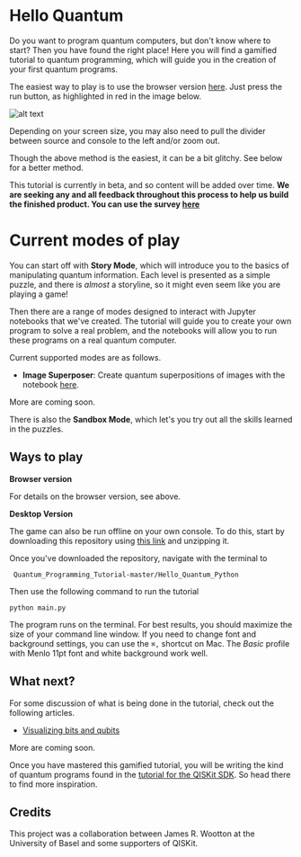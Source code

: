 # Hello Quantum

Do you want to program quantum computers, but don't know where to start? Then you have found the right place! Here you will find a gamified tutorial to quantum programming, which will guide you in the creation of your first quantum programs.

The easiest way to play is to use the browser version [here](https://repl.it/@quantum_jim/QuantumProgrammingTutorial). Just press the run button, as highlighted in red in the image below.

![alt text](https://github.com/decodoku/Quantum_Programming_Tutorial/blob/master/replit.png)

Depending on your screen size, you may also need to pull the divider between source and console to the left and/or zoom out.

Though the above method is the easiest, it can be a bit glitchy. See below for a better method.

This tutorial is currently in beta, and so content will be added over time. **We are seeking any and all feedback throughout this process to help us build the finished product. You can use the survey [here](http://www.surveygizmo.com/s3/4213712/helloquantum-cl)**

# Current modes of play

You can start off with **Story Mode**, which will introduce you to the basics of manipulating quantum information. Each level is presented as a simple puzzle, and there is *almost* a storyline, so it might even seem like you are playing a game!

Then there are a range of modes designed to interact with Jupyter notebooks that we've created. The tutorial will guide you to create your own program to solve a real problem, and the notebooks will allow you to run these programs on a real quantum computer.

Current supported modes are as follows.

* **Image Superposer**: Create quantum superpositions of images with the notebook [here](https://github.com/decodoku/Quantum_Programming_Tutorial/tree/master/image-superposer).

More are coming soon.

There is also the **Sandbox Mode**, which let's you try out all the skills learned in the puzzles.

## Ways to play

**Browser version**

For details on the browser version, see above.

**Desktop Version**

The game can also be run offline on your own console. To do this, start by downloading this repository using [this link](https://github.com/decodoku/Quantum_Programming_Tutorial/archive/master.zip) and unzipping it.

Once you've downloaded the repository, navigate with the terminal to

``` Quantum_Programming_Tutorial-master/Hello_Quantum_Python```

Then use the following command to run the tutorial

```
python main.py
```

The program runs on the terminal. For best results, you should maximize the size of your command line window. If you need to change font and background settings, you can use the `⌘,` shortcut on Mac. The *Basic* profile with Menlo 11pt font and white background work well.

## What next?

For some discussion of what is being done in the tutorial, check out the following articles.
* [Visualizing bits and qubits](https://medium.com/qiskitters/visualizing-bits-and-qubits-9af287047b28)

More are coming soon.

Once you have mastered this gamified tutorial, you will be writing the kind of quantum programs found in the [tutorial for the QISKit SDK](https://github.com/QISKit/qiskit-tutorial). So head there to find more inspiration.

## Credits

This project was a collaboration between James R. Wootton at the University of Basel and some supporters of QISKit.
